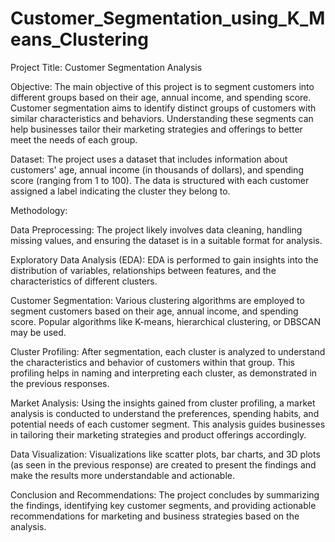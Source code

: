 # Customer_Segmentation_using_K_Means_Clustering
Project Title: Customer Segmentation Analysis

Objective:
The main objective of this project is to segment customers into different groups based on their age, annual income, and spending score. Customer segmentation aims to identify distinct groups of customers with similar characteristics and behaviors. Understanding these segments can help businesses tailor their marketing strategies and offerings to better meet the needs of each group.

Dataset:
The project uses a dataset that includes information about customers' age, annual income (in thousands of dollars), and spending score (ranging from 1 to 100). The data is structured with each customer assigned a label indicating the cluster they belong to.

Methodology:

Data Preprocessing: The project likely involves data cleaning, handling missing values, and ensuring the dataset is in a suitable format for analysis.

Exploratory Data Analysis (EDA): EDA is performed to gain insights into the distribution of variables, relationships between features, and the characteristics of different clusters.

Customer Segmentation: Various clustering algorithms are employed to segment customers based on their age, annual income, and spending score. Popular algorithms like K-means, hierarchical clustering, or DBSCAN may be used.

Cluster Profiling: After segmentation, each cluster is analyzed to understand the characteristics and behavior of customers within that group. This profiling helps in naming and interpreting each cluster, as demonstrated in the previous responses.

Market Analysis: Using the insights gained from cluster profiling, a market analysis is conducted to understand the preferences, spending habits, and potential needs of each customer segment. This analysis guides businesses in tailoring their marketing strategies and product offerings accordingly.

Data Visualization: Visualizations like scatter plots, bar charts, and 3D plots (as seen in the previous response) are created to present the findings and make the results more understandable and actionable.

Conclusion and Recommendations: The project concludes by summarizing the findings, identifying key customer segments, and providing actionable recommendations for marketing and business strategies based on the analysis.

